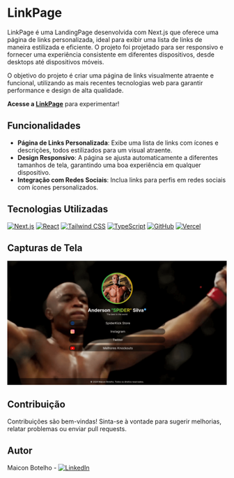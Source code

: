 # LinkPage

LinkPage é uma LandingPage desenvolvida com Next.js que oferece uma página de links personalizada, ideal para exibir uma lista de links de maneira estilizada e eficiente. O projeto foi projetado para ser responsivo e fornecer uma experiência consistente em diferentes dispositivos, desde desktops até dispositivos móveis.

O objetivo do projeto é criar uma página de links visualmente atraente e funcional, utilizando as mais recentes tecnologias web para garantir performance e design de alta qualidade.

**Acesse a [LinkPage](http://localhost:3000)** para experimentar!

## Funcionalidades

- **Página de Links Personalizada**: Exibe uma lista de links com ícones e descrições, todos estilizados para um visual atraente.
- **Design Responsivo**: A página se ajusta automaticamente a diferentes tamanhos de tela, garantindo uma boa experiência em qualquer dispositivo.
- **Integração com Redes Sociais**: Inclua links para perfis em redes sociais com ícones personalizados.

## Tecnologias Utilizadas

[![Next.js](https://img.shields.io/badge/Next.js-React_Framework-black)](https://nextjs.org/)
[![React](https://img.shields.io/badge/React-Library-blue)](https://reactjs.org/)
[![Tailwind CSS](https://img.shields.io/badge/Tailwind_CSS-Utility--first-blue)](https://tailwindcss.com/)
[![TypeScript](https://img.shields.io/badge/TypeScript-Strongly_Typed_JavaScript-blue)](https://www.typescriptlang.org/)
[![GitHub](https://img.shields.io/badge/GitHub-Source_Code-black)](https://github.com/seu-usuario/linkpage)
[![Vercel](https://img.shields.io/badge/Vercel-Deployment-blue)](https://vercel.com/)


## Capturas de Tela

![Captura de Tela](https://raw.githubusercontent.com/maiconsbotelho/linkpage/main/public/SpiderLinks.png)

## Contribuição

Contribuições são bem-vindas! Sinta-se à vontade para sugerir melhorias, relatar problemas ou enviar pull requests.

## Autor

Maicon Botelho - [![LinkedIn](https://img.shields.io/badge/LinkedIn-Maicon_Botelho-blue)](https://www.linkedin.com/in/maiconbotelho/)
